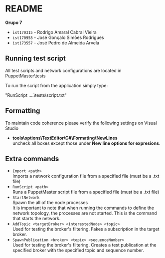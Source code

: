 # README

**Grupo 7**

* `ist170315` - Rodrigo Amaral Cabral Vieira
* `ist170958` - José Gonçalo Simões Rodrigues
* `ist173557` - José Pedro de Almeida Arvela

## Running test script

All test scripts and network configurations are located in PuppetMaster\tests

To run the script from the application simply type:

"RunScript ..\..\tests\script.txt"

## Formatting

To maintain code coherence please verify the following settings on Visual Studio

* **tools\options\TextEditor\C#\Formating\NewLines**  
  uncheck all boxes except those under **New line options for expresions**.

## Extra commands

* `Import <path>`  
  Imports a network configuration file from a specified file (must be a .txt file)
* `RunScript <path>`  
  Runs a PuppetMaster script file from a specified file (must be a .txt file)
* `StartNetwork`  
  Spawn the all of the node processes  
  It is important to note that when running the commands to define the network topology, the
  processes are not started. This is the command that starts the network.
* `AddTopic <targetBroker> <interestedNode> <topic>`  
  Used for testing the broker's filtering. Fakes a subscription in the target broker.
* `SpawnPublication <broker> <topic> <sequenceNumber>`  
  Used for testing the broker's filtering. Creates a test publication at the specified broker with
  the specified topic and sequence number.
